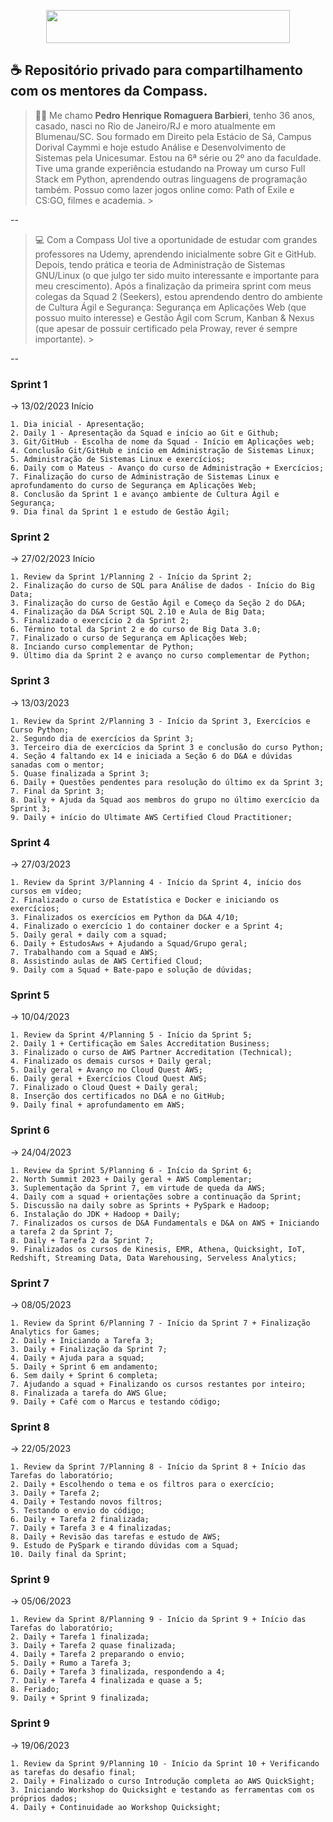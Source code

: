 <p align="center">
<img width="390" height="53" src="https://compasso.ninja/interno/images/CompassoUOL_Positivo_2021.png">
</p>

## ☕ Repositório privado para compartilhamento com os mentores da Compass.

> 👨‍🦲 Me chamo **Pedro Henrique Romaguera Barbieri**, tenho 36 anos, casado, nasci no Rio de Janeiro/RJ e moro atualmente em Blumenau/SC. Sou formado em Direito pela Estácio de Sá, Campus Dorival Caymmi e hoje estudo Análise e Desenvolvimento de Sistemas pela Unicesumar. Estou na 6ª série ou 2º ano da faculdade. Tive uma grande experiência estudando na Proway um curso Full Stack em Python, aprendendo outras linguagens de programação também. Possuo como lazer jogos online como: Path of Exile e CS:GO, filmes e academia. >

-- 

> 💻 Com a Compass Uol tive a oportunidade de estudar com grandes professores na Udemy, aprendendo inicialmente sobre Git e GitHub. Depois, tendo prática e teoria de Administração de Sistemas GNU/Linux (o que julgo ter sido muito interessante e importante para meu crescimento). Após a finalização da primeira sprint com meus colegas da Squad 2 (Seekers), estou aprendendo dentro do ambiente de Cultura Ágil e Segurança: Segurança em Aplicações Web (que possuo muito interesse) e Gestão Ágil com Scrum, Kanban & Nexus (que apesar de possuir certificado pela Proway, rever é sempre importante). >

--

### Sprint 1
-> 13/02/2023 Início

    1. Dia inicial - Apresentação;
    2. Daily 1 - Apresentação da Squad e início ao Git e Github;
    3. Git/GitHub - Escolha de nome da Squad - Início em Aplicações web;
    4. Conclusão Git/GitHub e início em Administração de Sistemas Linux;
    5. Administração de Sistemas Linux e exercícios;
    6. Daily com o Mateus - Avanço do curso de Administração + Exercícios;
    7. Finalização do curso de Administração de Sistemas Linux e aprofundamento do curso de Segurança em Aplicações Web;
    8. Conclusão da Sprint 1 e avanço ambiente de Cultura Ágil e Segurança;
    9. Dia final da Sprint 1 e estudo de Gestão Ágil;
    
### Sprint 2
-> 27/02/2023 Início

    1. Review da Sprint 1/Planning 2 - Início da Sprint 2;
    2. Finalização do curso de SQL para Análise de dados - Início do Big Data;
    3. Finalização do curso de Gestão Ágil e Começo da Seção 2 do D&A;
    4. Finalização da D&A Script SQL 2.10 e Aula de Big Data;
    5. Finalizado o exercício 2 da Sprint 2;
    6. Término total da Sprint 2 e do curso de Big Data 3.0;
    7. Finalizado o curso de Segurança em Aplicações Web;
    8. Inciando curso complementar de Python;
    9. Último dia da Sprint 2 e avanço no curso complementar de Python;

### Sprint 3
-> 13/03/2023

    1. Review da Sprint 2/Planning 3 - Início da Sprint 3, Exercícios e Curso Python;
    2. Segundo dia de exercícios da Sprint 3;
    3. Terceiro dia de exercícios da Sprint 3 e conclusão do curso Python;
    4. Seção 4 faltando ex 14 e iniciada a Seção 6 do D&A e dúvidas sanadas com o mentor;
    5. Quase finalizada a Sprint 3;
    6. Daily + Questões pendentes para resolução do último ex da Sprint 3;
    7. Final da Sprint 3;
    8. Daily + Ajuda da Squad aos membros do grupo no último exercício da Sprint 3;
    9. Daily + início do Ultimate AWS Certified Cloud Practitioner;

### Sprint 4
-> 27/03/2023

    1. Review da Sprint 3/Planning 4 - Início da Sprint 4, início dos cursos em vídeo;
    2. Finalizado o curso de Estatística e Docker e iniciando os exercícios;
    3. Finalizados os exercícios em Python da D&A 4/10;
    4. Finalizado o exercício 1 do container docker e a Sprint 4;
    5. Daily geral + daily com a squad;
    6. Daily + EstudosAws + Ajudando a Squad/Grupo geral;
    7. Trabalhando com a Squad e AWS;
    8. Assistindo aulas de AWS Certified Cloud;
    9. Daily com a Squad + Bate-papo e solução de dúvidas;

### Sprint 5
-> 10/04/2023
    
    1. Review da Sprint 4/Planning 5 - Início da Sprint 5;
    2. Daily 1 + Certificação em Sales Accreditation Business;
    3. Finalizado o curso de AWS Partner Accreditation (Technical); 
    4. Finalizado os demais cursos + Daily geral;
    5. Daily geral + Avanço no Cloud Quest AWS;
    6. Daily geral + Exercícios Cloud Quest AWS;
    7. Finalizado o Cloud Quest + Daily geral;
    8. Inserção dos certificados no D&A e no GitHub;
    9. Daily final + aprofundamento em AWS;

### Sprint 6
-> 24/04/2023
    
    1. Review da Sprint 5/Planning 6 - Início da Sprint 6;
    2. North Summit 2023 + Daily geral + AWS Complementar;
    3. Suplementação da Sprint 7, em virtude de queda da AWS;
    4. Daily com a squad + orientações sobre a continuação da Sprint;
    5. Discussão na daily sobre as Sprints + PySpark e Hadoop;
    6. Instalação do JDK + Hadoop + Daily;
    7. Finalizados os cursos de D&A Fundamentals e D&A on AWS + Iniciando a tarefa 2 da Sprint 7;
    8. Daily + Tarefa 2 da Sprint 7;
    9. Finalizados os cursos de Kinesis, EMR, Athena, Quicksight, IoT, Redshift, Streaming Data, Data Warehousing, Serveless Analytics;

### Sprint 7
-> 08/05/2023

    1. Review da Sprint 6/Planning 7 - Início da Sprint 7 + Finalização Analytics for Games;
    2. Daily + Iniciando a Tarefa 3;
    3. Daily + Finalização da Sprint 7;
    4. Daily + Ajuda para a squad;
    5. Daily + Sprint 6 em andamento;
    6. Sem daily + Sprint 6 completa;
    7. Ajudando a squad + Finalizando os cursos restantes por inteiro;
    8. Finalizada a tarefa do AWS Glue;
    9. Daily + Café com o Marcus e testando código;

### Sprint 8
-> 22/05/2023

    1. Review da Sprint 7/Planning 8 - Início da Sprint 8 + Início das Tarefas do laboratório;
    2. Daily + Escolhendo o tema e os filtros para o exercício;
    3. Daily + Tarefa 2;
    4. Daily + Testando novos filtros;
    5. Testando o envio do código;
    6. Daily + Tarefa 2 finalizada;
    7. Daily + Tarefa 3 e 4 finalizadas;
    8. Daily + Revisão das tarefas e estudo de AWS;
    9. Estudo de PySpark e tirando dúvidas com a Squad;
    10. Daily final da Sprint;

### Sprint 9
-> 05/06/2023

    1. Review da Sprint 8/Planning 9 - Início da Sprint 9 + Início das Tarefas do laboratório;
    2. Daily + Tarefa 1 finalizada;
    3. Daily + Tarefa 2 quase finalizada;
    4. Daily + Tarefa 2 preparando o envio;
    5. Daily + Rumo a Tarefa 3;
    6. Daily + Tarefa 3 finalizada, respondendo a 4;
    7. Daily + Tarefa 4 finalizada e quase a 5; 
    8. Feriado;
    9. Daily + Sprint 9 finalizada;

### Sprint 9
-> 19/06/2023

    1. Review da Sprint 9/Planning 10 - Início da Sprint 10 + Verificando as tarefas do desafio final;
    2. Daily + Finalizado o curso Introdução completa ao AWS QuickSight; 
    3. Iniciando Workshop do Quicksight e testando as ferramentas com os próprios dados;
    4. Daily + Continuidade ao Workshop Quicksight;


    
